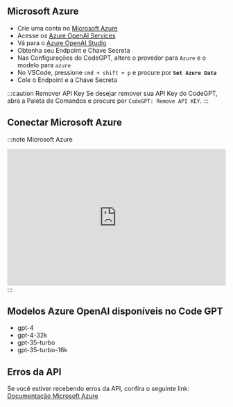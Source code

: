## Microsoft Azure
- Crie uma conta no [Microsoft Azure](https://azure.microsoft.com/en-us/free)
- Acesse os [Azure OpenAI Services](https://azure.microsoft.com/en-us/products/ai-services/openai-service)
- Vá para o [Azure OpenAI Studio](https://oai.azure.com/)
- Obtenha seu Endpoint e Chave Secreta
- Nas Configurações do CodeGPT, altere o provedor para ```Azure``` e o modelo para ```azure```
- No VSCode, pressione ```cmd + shift + p``` e procure por **`Set Azure Data`**
- Cole o Endpoint e a Chave Secreta

:::caution Remover API Key
Se desejar remover sua API Key do CodeGPT, abra a Paleta de Comandos e procure por `CodeGPT: Remove API KEY`.
:::

## Conectar Microsoft Azure
:::note Microsoft Azure
<iframe width="100%" height="315" src="https://www.youtube.com/embed/bIChZZjgE_k?si=YIED37k2djgG6-ch" title="YouTube video player" frameborder="0" allow="accelerometer; autoplay; clipboard-write; encrypted-media; gyroscope; picture-in-picture; web-share" allowfullscreen></iframe>
:::

## Modelos Azure OpenAI disponíveis no Code GPT
- gpt-4
- gpt-4-32k
- gpt-35-turbo
- gpt-35-turbo-16k

## Erros da API
Se você estiver recebendo erros da API, confira o seguinte link: [Documentação Microsoft Azure](https://azure.microsoft.com/en-us/products/ai-services/openai-service/)

